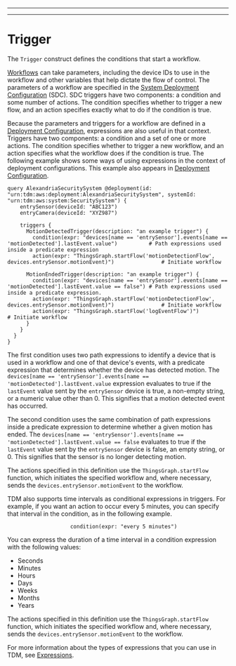 --------

--------

# Trigger<a name="iot-tg-models-tdm-iot-trigger"></a>

The `Trigger` construct defines the conditions that start a workflow\.

[Workflows](iot-tg-models-tdm-iot-workflow.html) can take parameters, including the device IDs to use in the workflow and other variables that help dictate the flow of control\. The parameters of a workflow are specified in the [System Deployment Configuration](iot-tg-models-tdm-iot-sdc-deployconfig.html) \(SDC\)\. SDC triggers have two components: a condition and some number of actions\. The condition specifies whether to trigger a new flow, and an action specifies exactly what to do if the condition is true\.

Because the parameters and triggers for a workflow are defined in a [Deployment Configuration](iot-tg-models-tdm-iot-sdc-deployconfig.html), expressions are also useful in that context\. Triggers have two components: a condition and a set of one or more actions\. The condition specifies whether to trigger a new workflow, and an action specifies what the workflow does if the condition is true\. The following example shows some ways of using expressions in the context of deployment configurations\. This example also appears in [Deployment Configuration](iot-tg-models-tdm-iot-sdc-deployconfig.html)\.

```
query AlexandriaSecuritySystem @deployment(id: "urn:tdm:aws:deployment:AlexandriaSecuritySystem", systemId: "urn:tdm:aws:system:SecuritySystem") {
    entrySensor(deviceId: "ABC123")
    entryCamera(deviceId: "XYZ987")
   
    triggers {
      MotionDetectedTrigger(description: "an example trigger") {
        condition(expr: "devices[name == 'entrySensor'].events[name == 'motionDetected'].lastEvent.value")          # Path expressions used inside a predicate expression
        action(expr: "ThingsGraph.startFlow('motionDetectionFlow', devices.entrySensor.motionEvent)")               # Initiate workflow
     
      MotionEndedTrigger(description: "an example trigger") {
        condition(expr: "devices[name == 'entrySensor'].events[name == 'motionDetected'].lastEvent.value == false") # Path expressions used inside a predicate expression.
        action(expr: "ThingsGraph.startFlow('motionDetectionFlow', devices.entrySensor.motionEvent)")               # Initiate workflow
        action(expr: "ThingsGraph.startFlow('logEventFlow')")                                                       # Initiate workflow
      }
    }
  }
}
```

The first condition uses two path expressions to identify a device that is used in a workflow and one of that device's events, with a predicate expression that determines whether the device has detected motion\. The `devices[name == 'entrySensor'].events[name == 'motionDetected'].lastEvent.value` expression evaluates to true if the `lastEvent` value sent by the `entrySensor` device is true, a non\-empty string, or a numeric value other than 0\. This signifies that a motion detected event has occurred\.

The second condition uses the same combination of path expressions inside a predicate expression to determine whether a given motion has ended\. The `devices[name == 'entrySensor'].events[name == 'motionDetected'].lastEvent.value == false` evaluates to true if the `lastEvent` value sent by the `entrySensor` device is false, an empty string, or 0\. This signifies that the sensor is no longer detecting motion\.

The actions specified in this definition use the `ThingsGraph.startFlow` function, which initiates the specified workflow and, where necessary, sends the `devices.entrySensor.motionEvent` to the workflow\.

TDM also supports time intervals as conditional expressions in triggers\. For example, if you want an action to occur every 5 minutes, you can specify that interval in the condition, as in the following example\.

```
                    condition(expr: "every 5 minutes")
```

You can express the duration of a time interval in a condition expression with the following values:
+ Seconds
+ Minutes
+ Hours
+ Days
+ Weeks
+ Months
+ Years

The actions specified in this definition use the `ThingsGraph.startFlow` function, which initiates the specified workflow and, where necessary, sends the `devices.entrySensor.motionEvent` to the workflow\.

For more information about the types of expressions that you can use in TDM, see [Expressions](iot-tg-models-tdm-expressions.html)\.